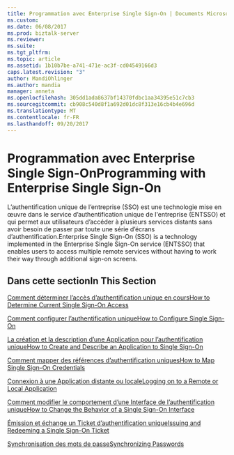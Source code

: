 ```yaml
---
title: Programmation avec Enterprise Single Sign-On | Documents Microsoft
ms.custom: 
ms.date: 06/08/2017
ms.prod: biztalk-server
ms.reviewer: 
ms.suite: 
ms.tgt_pltfrm: 
ms.topic: article
ms.assetid: 1b10b7be-a741-471e-ac3f-cd04549166d3
caps.latest.revision: "3"
author: MandiOhlinger
ms.author: mandia
manager: anneta
ms.openlocfilehash: 305dd1ada8637bf14370fdbc1aa34395e51c7cb3
ms.sourcegitcommit: cb908c540d8f1a692d01dc8f313e16cb4b4e696d
ms.translationtype: MT
ms.contentlocale: fr-FR
ms.lasthandoff: 09/20/2017
---
```

# <a name="programming-with-enterprise-single-sign-on"></a><span data-ttu-id="173e3-102">Programmation avec Enterprise Single Sign-On</span><span class="sxs-lookup"><span data-stu-id="173e3-102">Programming with Enterprise Single Sign-On</span></span>
<span data-ttu-id="173e3-103">L’authentification unique de l’entreprise (SSO) est une technologie mise en œuvre dans le service d’authentification unique de l'entreprise (ENTSSO) et qui permet aux utilisateurs d’accéder à plusieurs services distants sans avoir besoin de passer par toute une série d’écrans d’authentification.</span><span class="sxs-lookup"><span data-stu-id="173e3-103">Enterprise Single Sign-On (SSO) is a technology implemented in the Enterprise Single Sign-On service (ENTSSO) that enables users to access multiple remote services without having to work their way through additional sign-on screens.</span></span>  
  
## <a name="in-this-section"></a><span data-ttu-id="173e3-104">Dans cette section</span><span class="sxs-lookup"><span data-stu-id="173e3-104">In This Section</span></span>  
 [<span data-ttu-id="173e3-105">Comment déterminer l’accès d’authentification unique en cours</span><span class="sxs-lookup"><span data-stu-id="173e3-105">How to Determine Current Single Sign-On Access</span></span>](../core/how-to-determine-current-single-sign-on-access.md)  
  
 [<span data-ttu-id="173e3-106">Comment configurer l’authentification unique</span><span class="sxs-lookup"><span data-stu-id="173e3-106">How to Configure Single Sign-On</span></span>](../core/how-to-configure-single-sign-on.md)  
  
 [<span data-ttu-id="173e3-107">La création et la description d’une Application pour l’authentification unique</span><span class="sxs-lookup"><span data-stu-id="173e3-107">How to Create and Describe an Application to Single Sign-On</span></span>](../core/how-to-create-and-describe-an-application-to-single-sign-on.md)  
  
 [<span data-ttu-id="173e3-108">Comment mapper des références d’authentification uniques</span><span class="sxs-lookup"><span data-stu-id="173e3-108">How to Map Single Sign-On Credentials</span></span>](../core/how-to-map-single-sign-on-credentials.md)  
  
 [<span data-ttu-id="173e3-109">Connexion à une Application distante ou locale</span><span class="sxs-lookup"><span data-stu-id="173e3-109">Logging on to a Remote or Local Application</span></span>](../core/logging-on-to-a-remote-or-local-application.md)  
  
 [<span data-ttu-id="173e3-110">Comment modifier le comportement d’une Interface de l’authentification unique</span><span class="sxs-lookup"><span data-stu-id="173e3-110">How to Change the Behavior of a Single Sign-On Interface</span></span>](../core/how-to-change-the-behavior-of-a-single-sign-on-interface.md)  
  
 [<span data-ttu-id="173e3-111">Émission et échange un Ticket d’authentification unique</span><span class="sxs-lookup"><span data-stu-id="173e3-111">Issuing and Redeeming a Single Sign-On Ticket</span></span>](../core/issuing-and-redeeming-a-single-sign-on-ticket.md)  
  
 [<span data-ttu-id="173e3-112">Synchronisation des mots de passe</span><span class="sxs-lookup"><span data-stu-id="173e3-112">Synchronizing Passwords</span></span>](../core/synchronizing-passwords.md)